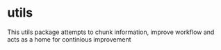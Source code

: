 # utils

This utils package attempts to chunk information, improve workflow and acts as a home for continious improvement

